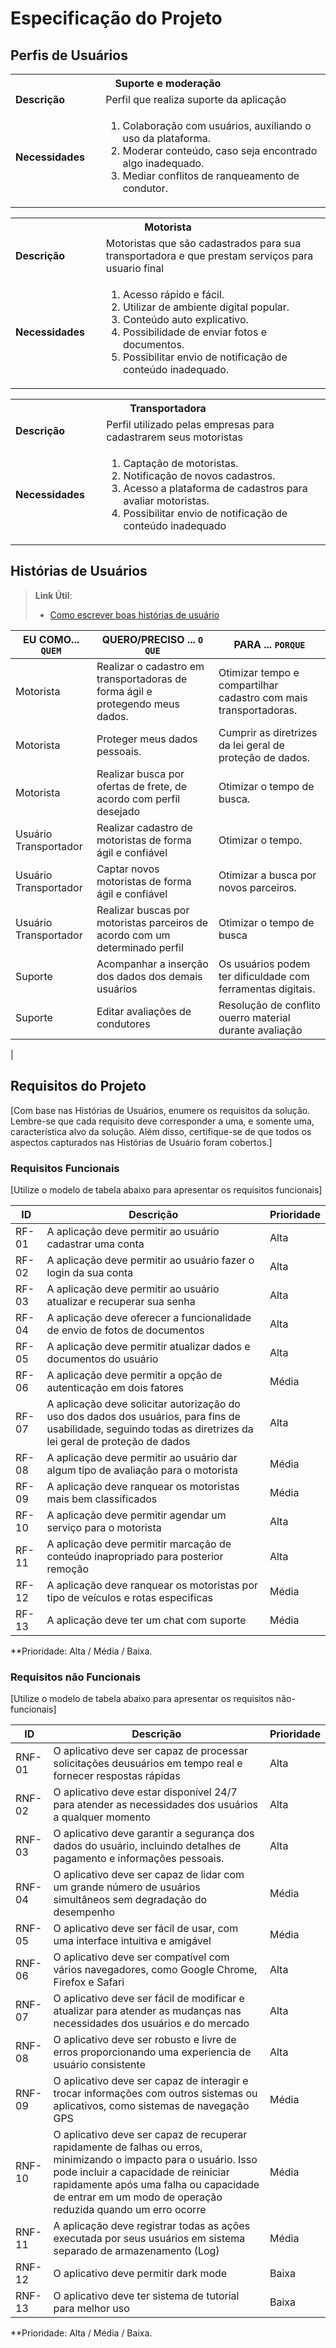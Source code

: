 # Especificação do Projeto

## Perfis de Usuários


<table>
    <tbody>
        <tr align=center>
            <th colspan="2">Suporte e moderação</th>
        </tr>
        <tr>
            <td width="150px"><b>Descrição</b></td>
            <td width="600px">Perfil que realiza suporte da aplicação</td>
        </tr>
        <tr>
            <td><b>Necessidades</b></td>
            <td>
                <ol>
                    <li>Colaboração com usuários, auxiliando o uso da plataforma.</li>
                    <li> Moderar conteúdo, caso seja encontrado algo inadequado.</li>
                    <li>Mediar conflitos de ranqueamento de condutor.</li>
                </ol>
            </td>
        </tr>
    </tbody>
</table>


<table>
   <tbody>
      <tr align=center>
         <th colspan="2">Motorista </th>
      </tr>
      <tr>
         <td width="150px"><b>Descrição</b></td>
         <td width="600px">Motoristas que são cadastrados para sua transportadora e que prestam serviços para usuario final</td>
      </tr>
      <tr>
         <td><b>Necessidades</b></td>
         <td>
            <ol>
               <li>Acesso rápido e fácil.</li>
               <li> Utilizar de ambiente digital popular. </li>
               <li>Conteúdo auto explicativo.</li>
               <li>Possibilidade de enviar fotos e documentos.</li>
               <li>Possibilitar envio de notificação de conteúdo  inadequado.</li>
            </ol>
         </td>
      </tr>
   </tbody>
</table>

<table>
   <tbody>
      <tr align=center>
         <th colspan="2">Transportadora  </th>
      </tr>
      <tr>
         <td width="150px"><b>Descrição</b></td>
         <td width="600px">Perfil utilizado pelas empresas para cadastrarem seus motoristas</td>
      </tr>
      <tr>
         <td><b>Necessidades</b></td>
         <td>
            <ol>
               <li>Captação de motoristas.</li>
               <li>  Notificação de novos cadastros. </li>
               <li>Acesso a plataforma de cadastros para avaliar motoristas.</li>
               <li> Possibilitar envio de notificação de conteúdo inadequado</li>
            </ol>
         </td>
      </tr>
   </tbody>
</table>

## Histórias de Usuários


> **Link Útil**:
> - [Como escrever boas histórias de usuário](https://medium.com/vertice/como-escrever-boas-users-stories-hist%C3%B3rias-de-usu%C3%A1rios-b29c75043fac)


|EU COMO... `QUEM`   | QUERO/PRECISO ... `O QUE` |PARA ... `PORQUE`                 |
|--------------------|---------------------------|----------------------------------|
| Motorista| Realizar o cadastro em transportadoras de forma ágil e protegendo meus dados.| Otimizar tempo e compartilhar cadastro com mais transportadoras.                             |
| Motorista| Proteger meus dados pessoais.| Cumprir as diretrizes da lei geral de proteção de dados.|
| Motorista| Realizar busca por ofertas de frete, de acordo com perfil  desejado | Otimizar o tempo de busca.|
| Usuário Transportador| Realizar cadastro de motoristas de forma ágil e confiável | Otimizar o tempo.
| Usuário Transportador| Captar novos motoristas de forma ágil e confiável | Otimizar a busca por novos parceiros.
| Usuário Transportador| Realizar buscas por motoristas parceiros de acordo com um determinado perfil | Otimizar o tempo de busca
| Suporte | Acompanhar a inserção dos dados dos demais usuários | Os usuários podem ter dificuldade com ferramentas digitais. |
| Suporte | Editar avaliações de condutores | Resolução de conflito ouerro material durante avaliação
 |


## Requisitos do Projeto

[Com base nas Histórias de Usuários, enumere os requisitos da solução. Lembre-se que cada requisito deve corresponder a uma, e somente uma, característica alvo da solução. Além disso, certifique-se de que todos os aspectos capturados nas Histórias de Usuário foram cobertos.]

### Requisitos Funcionais

[Utilize o modelo de tabela abaixo para apresentar os requisitos funcionais]

|ID    | Descrição                | Prioridade |
|-------|---------------------------------|----|
| RF-01 |  A aplicação deve permitir ao usuário cadastrar uma conta                     | Alta   | 
| RF-02 |  A aplicação deve permitir ao usuário fazer o login da sua conta                    | Alta   |
| RF-03 |  A aplicação deve permitir ao usuário atualizar e recuperar sua senha                    | Alta   |
| RF-04 |  A aplicação deve oferecer a funcionalidade de envio de fotos de documentos                    | Alta   |
| RF-05 |  A aplicação deve permitir atualizar dados e documentos do usuário                    | Alta   |
| RF-06 |  A aplicação deve permitir a opção de autenticação em dois fatores                   | Média   |
| RF-07 |  A aplicação deve solicitar autorização do uso dos dados dos usuários, para fins de usabilidade, seguindo todas as diretrizes da lei geral de proteção de dados                    | Alta   |
| RF-08 |  A aplicação deve permitir ao usuário dar algum tipo de avaliação para o  motorista                    | Média   |
| RF-09 |  A aplicação deve ranquear os motoristas mais bem classificados    | Média   |
| RF-10 |  A aplicação deve permitir agendar um serviço para o motorista     | Alta   |
| RF-11 |  A aplicação deve permitir marcação de conteúdo inapropriado para posterior remoção                    | Alta   |
| RF-12 |  A aplicação deve ranquear os motoristas por tipo de veículos e rotas especificas                    | Média   |
| RF-13 |  A aplicação deve ter um chat com suporte                    | Média   |

**Prioridade: Alta / Média / Baixa. 

### Requisitos não Funcionais

[Utilize o modelo de tabela abaixo para apresentar os requisitos não-funcionais]

|ID      | Descrição               |Prioridade |
|--------|-------------------------|----|
| RNF-01 |  O aplicativo deve ser capaz de processar solicitações deusuários em tempo real e fornecer respostas rápidas                    | Alta   | 
| RNF-02 |  O aplicativo deve estar disponível 24/7 para atender as necessidades dos usuários a qualquer momento                    | Alta   | 
| RNF-03 |  O aplicativo deve garantir a segurança dos dados do usuário, incluindo detalhes de pagamento e informações pessoais.                    | Alta   |
| RNF-04 |  O aplicativo deve ser capaz de lidar com um grande número de usuários simultâneos sem degradação do desempenho                    | Média   |
| RNF-05 |  O aplicativo deve ser fácil de usar, com uma interface intuitiva e amigável   | Média   |
| RNF-06 |  O aplicativo deve ser compatível com vários navegadores, como Google Chrome, Firefox e Safari  | Alta   |
| RNF-07 |  O aplicativo deve ser fácil de modificar e atualizar para atender as mudanças nas necessidades dos usuários e do mercado | Alta   |
| RNF-08 |  O aplicativo deve ser robusto e livre de erros proporcionando uma experiencia de usuário consistente   | Alta   |
| RNF-09 |  O aplicativo deve ser capaz de interagir e trocar informações com outros sistemas ou aplicativos, como sistemas de navegação GPS                    | Média   |
| RNF-10 |  O aplicativo deve ser capaz de recuperar rapidamente de falhas ou erros, minimizando o impacto para o usuário. Isso pode incluir a capacidade de reiniciar rapidamente após uma falha ou capacidade de entrar em um modo de operação reduzida quando um erro ocorre   | Média   |
| RNF-11 |  A aplicação deve registrar todas as ações executada por seus usuários em sistema separado de armazenamento (Log)  | Média   |
| RNF-12 |  O aplicativo deve permitir dark mode                  | Baixa   |
| RNF-13 |  O aplicativo deve ter sistema de tutorial para melhor uso                    | Baixa   |


**Prioridade: Alta / Média / Baixa. 

